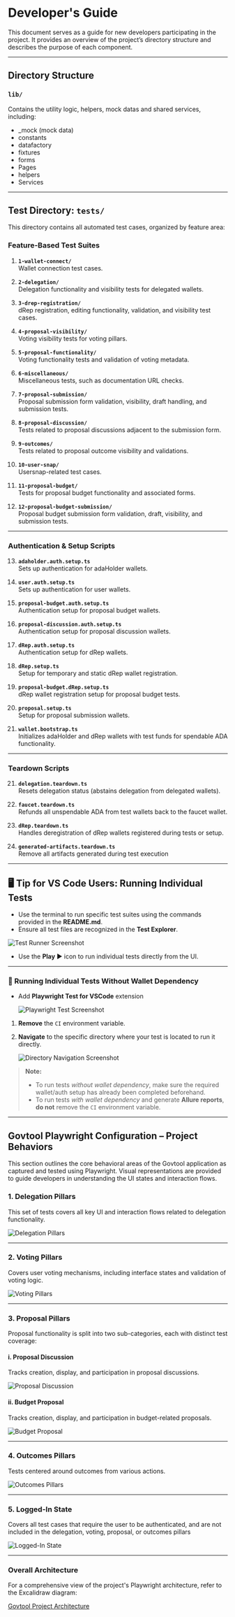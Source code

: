 # **Developer's Guide**

This document serves as a guide for new developers participating in the project. It provides an overview of the project’s directory structure and describes the purpose of each component.

---

## **Directory Structure**

### `lib/`

Contains the utility logic, helpers, mock datas and shared services, including:

- \_mock (mock data)
- constants
- datafactory
- fixtures
- forms
- Pages
- helpers
- Services

---

## **Test Directory: `tests/`**

This directory contains all automated test cases, organized by feature area:

### Feature-Based Test Suites

1. **`1-wallet-connect/`**  
   Wallet connection test cases.

2. **`2-delegation/`**  
   Delegation functionality and visibility tests for delegated wallets.

3. **`3-drep-registration/`**  
   dRep registration, editing functionality, validation, and visibility test cases.

4. **`4-proposal-visibility/`**  
   Voting visibility tests for voting pillars.

5. **`5-proposal-functionality/`**  
   Voting functionality tests and validation of voting metadata.

6. **`6-miscellaneous/`**  
   Miscellaneous tests, such as documentation URL checks.

7. **`7-proposal-submission/`**  
   Proposal submission form validation, visibility, draft handling, and submission tests.

8. **`8-proposal-discussion/`**  
   Tests related to proposal discussions adjacent to the submission form.

9. **`9-outcomes/`**  
   Tests related to proposal outcome visibility and validations.

10. **`10-user-snap/`**  
    Usersnap-related test cases.

11. **`11-proposal-budget/`**  
    Tests for proposal budget functionality and associated forms.

12. **`12-proposal-budget-submission/`**  
    Proposal budget submission form validation, draft, visibility, and submission tests.

---

### Authentication & Setup Scripts

13. **`adaholder.auth.setup.ts`**  
    Sets up authentication for adaHolder wallets.

14. **`user.auth.setup.ts`**  
    Sets up authentication for user wallets.

15. **`proposal-budget.auth.setup.ts`**  
    Authentication setup for proposal budget wallets.

16. **`proposal-discussion.auth.setup.ts`**  
    Authentication setup for proposal discussion wallets.

17. **`dRep.auth.setup.ts`**  
    Authentication setup for dRep wallets.

18. **`dRep.setup.ts`**  
    Setup for temporary and static dRep wallet registration.

19. **`proposal-budget.dRep.setup.ts`**  
    dRep wallet registration setup for proposal budget tests.

20. **`proposal.setup.ts`**  
    Setup for proposal submission wallets.

21. **`wallet.bootstrap.ts`**  
    Initializes adaHolder and dRep wallets with test funds for spendable ADA functionality.

---

### Teardown Scripts

21. **`delegation.teardown.ts`**  
    Resets delegation status (abstains delegation from delegated wallets).

22. **`faucet.teardown.ts`**  
    Refunds all unspendable ADA from test wallets back to the faucet wallet.

23. **`dRep.teardown.ts`**  
    Handles deregistration of dRep wallets registered during tests or setup.

24. **`generated-artifacts.teardown.ts`**  
    Remove all artifacts generated during test execution

---

## 🖥️ Tip for VS Code Users: Running Individual Tests

- Use the terminal to run specific test suites using the commands provided in the **README.md**.
- Ensure all test files are recognized in the **Test Explorer**.

![Test Runner Screenshot](/docs/image.png)

- Use the **Play** ▶️ icon to run individual tests directly from the UI.

---

### 🎯 Running Individual Tests Without Wallet Dependency

- Add **Playwright Test for VSCode** extension

  ![Playwright Test Screenshot](/docs/image-1.png)

1. **Remove** the `CI` environment variable.
2. **Navigate** to the specific directory where your test is located to run it directly.

   ![Directory Navigation Screenshot](/docs/image-2.png)

> **Note:**
>
> - To run tests _without wallet dependency_, make sure the required wallet/auth setup has already been completed beforehand.
> - To run tests _with wallet dependency_ and generate **Allure reports**, **do not** remove the `CI` environment variable.

---

## Govtool Playwright Configuration – Project Behaviors

This section outlines the core behavioral areas of the Govtool application as captured and tested using Playwright. Visual representations are provided to guide developers in understanding the UI states and interaction flows.

### 1. Delegation Pillars

This set of tests covers all key UI and interaction flows related to delegation functionality.

![Delegation Pillars](/docs/delegation-pillars-1.png)

---

### 2. Voting Pillars

Covers user voting mechanisms, including interface states and validation of voting logic.

![Voting Pillars](/docs/voting-pillars.png)

---

### 3. Proposal Pillars

Proposal functionality is split into two sub-categories, each with distinct test coverage:

#### i. Proposal Discussion

Tracks creation, display, and participation in proposal discussions.

![Proposal Discussion](/docs/proposal-discussion.png)

#### ii. Budget Proposal

Tracks creation, display, and participation in budget-related proposals.

![Budget Proposal](/docs/budget-proposal.png)

---

### 4. Outcomes Pillars

Tests centered around outcomes from various actions.

![Outcomes Pillars](/docs/outcomes-pillars.png)

---

### 5. Logged-In State

Covers all test cases that require the user to be authenticated, and are not included in the delegation, voting, proposal, or outcomes pillars

![Logged-In State](/docs/loggedin.png)

---

### Overall Architecture

For a comprehensive view of the project's Playwright architecture, refer to the Excalidraw diagram:

[Govtool Project Architecture](/docs/govtool-playwright-project.excalidraw)
